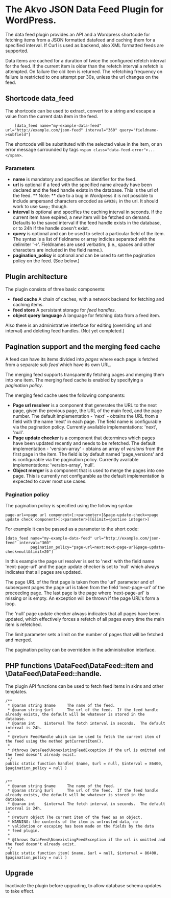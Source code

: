 The Akvo JSON Data Feed Plugin for WordPress.
=============================================

The data feed plugin provides an API and a Wordpress shortcode for
fetching items from a JSON formatted datafeed and caching them for a
specified interval.  If Curl is used as backend, also XML formatted
feeds are supported.

Data items are cached for a duration of twice the configured refetch
interval for the feed.  If the current item is older than the refetch
interval a refetch is attempted.  On failure the old item is returned.
The refetching frequency on failure is restricted to one attempt per
30s, unless the url changes on the feed.


Shortcode data_feed
-------------------

The shortcode can be used to extract, convert to a string and escape a value from the current data item in the feed.

        [data_feed name="my-example-data-feed" url="http://example.com/json-feed" interval="360" query="fieldname->subfield"]

The shortcode will be substituted with the selected value in the item, or an error message surrounded by tags `<span class="data-feed-error">...</span>`.

### Parameters

* **name** is mandatory and specifies an identifier for the feed.
* **url** is optional if a feed with the specified name already have been declared and the feed handle exists in the database.  This is the url of the feed.  ** Note: **  due to a bug in Wordpress it is not possible to include ampersand characters encoded as `&#038;` in the url.  It should work to use `&amp;` though.
* **interval** is optional and specifies the caching interval in seconds.  If the current item have expired, a new item will be fetched on demand.  Defaults to the saved interval if the feed handle exists in the database, or to 24h if the handle doesn't exist.
* **query** is optional and can be used to select a particular field of the item.  The syntax is a list of fieldname or array indicies separated with the delimiter '->'.  Fieldnames are used verbatim, (i.e., spaces and other characters are included in the field name.).
* **pagination_policy** is optional and can be used to set the pagination policy on the feed.  (See below.)

Plugin architecture
-------------------

The plugin consists of three basic components:

* **feed cache** A chain of caches, with a network backend for fetching and caching items.
* **feed store** A persistant storage for *feed handles*.
* **object query language** A language for fetching data from a feed item.

Also there is an administrative interface for editing (overriding url and interval) and deleting feed handles.  (Not yet completed.)

Pagination support and the merging feed cache
---------------------------------------------

A feed can have its items divided into *pages* where each page is fetched from a separate *sub feed* which have its own URL.

The merging feed supports transparently fetching pages and merging them into one item.  The merging feed cache is enabled by specifying a *pagination policy*.

The merging feed cache uses the following components:

* **Page url resolver** is a component that generates the URL to the
    next page, given the previous page, the URL of the main feed, and
    the page number.  The default implementation - 'next' - obtains
    the URL from a field with the name 'next' in each page.  The field
    name is configurable via the pagination policy.  Currently
    available implementations: 'next', 'null'.
* **Page update checker** is a component that determines which pages
    have been updated recently and needs to be refetched.  The default
    implementation - 'version-array' - obtains an array of *versions*
    from the first page in the item.  The field is by default named
    'page_versions' and is configurable via the pagination policy.
    Currently available implementations: 'version-array', 'null'.
* **Object merger** is a component that is used to merge the pages
    into one page.  This is currently not configurable as the default
    implementation is expected to cover most use cases.

### Pagination policy

The pagination policy is specified using the following syntax:

    page-url=<page url component>[:<parameter>]&page-update-check=<page update check component>[:<parameter>][&limit=<postive integer>]

For example it can be passed as a parameter to the short code:

    [data_feed name="my-example-data-feed" url="http://example.com/json-feed" interval="360"
               pagination_policy="page-url=next:next-page-url&page-update-check=null&limit=20"]

In this example the page url resolver is set to 'next' with the field
name 'next-page-url' and the page update checker is set to 'null'
which always indicates that all pages are updated.

The page URL of the first page is taken from the 'url' parameter and
of subsequent pages the page url is taken from the field
'next-page-url' of the preceeding page.  The last page is the page
where 'next-page-url' is missing or is empty.  An exception will be
thrown if the page URL's form a loop.

The 'null' page update checker always indicates that all pages have
been updated, which effectively forces a refetch of all pages every
time the main item is refetched.

The limit parameter sets a limit on the number of pages that will be
fetched and merged.

The pagination policy can be overridden in the administration
interface.


PHP functions \DataFeed\DataFeed::item and \DataFeed\DataFeed::handle.
---------------------------------------------------------------------

The plugin API functions can be used to fetch feed items in skins and other templates.

	/**
	 * @param string $name     The name of the feed.
	 * @param string $url      The url of the feed.  If the feed handle already exists, the default will be whatever is stored in the database.
	 * @param int    $interval The fetch interval in seconds.  The default interval is 24h.
	 *
	 * @return FeedHandle which can be used to fetch the current item of the feed using the method getCurrentItem().
	 *
	 * @throws DataFeed\NonexistingFeedException if the url is omitted and the feed doesn't already exist.
	 */
	public static function handle( $name, $url = null, $interval = 86400, $pagination_policy = null )


	/**
	 * @param string $name     The name of the feed.
	 * @param string $url      The url of the feed.  If the feed handle already exists, the default will be whatever is stored in the database.
	 * @param int    $interval The fetch interval in seconds.  The default interval is 24h.
	 *
	 * @return object The current item of the feed as an object.
	 * WARNING: the contents of the item is untrusted data, no
	 * validation or escaping has been made on the fields by the data
	 * feed plugin.
	 *
	 * @throws DataFeed\NonexistingFeedException if the url is omitted and the feed doesn't already exist.
	 */
	public static function item( $name, $url = null, $interval = 86400, $pagination_policy = null )

Upgrade
-------

Inactivate the plugin before upgrading, to allow database schema updates to take effect.
